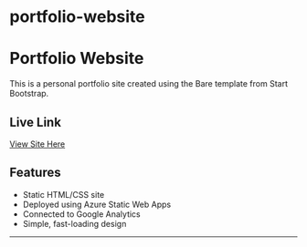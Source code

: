 # portfolio-website
# Portfolio Website

This is a personal portfolio site created using the Bare template from Start Bootstrap.

## Live Link

[View Site Here](https://YOUR-AZURE-LINK/)

## Features
- Static HTML/CSS site
- Deployed using Azure Static Web Apps
- Connected to Google Analytics
- Simple, fast-loading design

---
